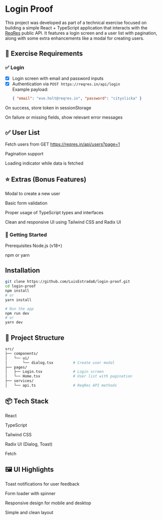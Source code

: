 # Login Proof

This project was developed as part of a technical exercise focused on building a simple React + TypeScript application that interacts with the [ReqRes](https://reqres.in) public API. It features a login screen and a user list with pagination, along with some extra enhancements like a modal for creating users.

## 📝 Exercise Requirements

### ✅ Login

- [x] Login screen with email and password inputs
- [x] Authentication via `POST https://reqres.in/api/login`  
  Example payload:  
  ```json
  { "email": "eve.holt@reqres.in", "password": "cityslicka" }
 On success, store token in sessionStorage

 On failure or missing fields, show relevant error messages

## ✅ User List
 Fetch users from GET https://reqres.in/api/users?page=1

 Pagination support

 Loading indicator while data is fetched

## ⭐ Extras (Bonus Features)
 Modal to create a new user

 Basic form validation

 Proper usage of TypeScript types and interfaces

 Clean and responsive UI using Tailwind CSS and Radix UI

### 🚀 Getting Started
Prerequisites
Node.js (v18+)

npm or yarn

## Installation

```bash
git clone https://github.com/LuisEstrada8/login-proof.git
cd login-proof
npm install
# or
yarn install

# Run the app
npm run dev
# or
yarn dev
```

## 📁 Project Structure
```bash
src/
├── components/
│   └── ui/
│       └── dialog.tsx         # Create user modal
├── pages/
│   ├── Login.tsx              # Login screen
│   └── Home.tsx               # User list with pagination
├── services/
│   └── api.ts                 # ReqRes API methods
```
## 📦 Tech Stack
React

TypeScript

Tailwind CSS

Radix UI (Dialog, Toast)

Fetch

## 🖼️ UI Highlights
Toast notifications for user feedback

Form loader with spinner

Responsive design for mobile and desktop

Simple and clean layout
